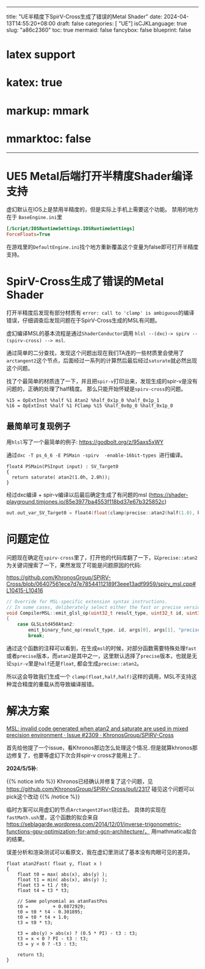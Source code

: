 
---
title: "UE半精度下SpirV-Cross生成了错误的Metal Shader"
date: 2024-04-13T14:55:20+08:00
draft: false
categories: [ "UE"]
isCJKLanguage: true
slug: "a86c2360"
toc: true
mermaid: false
fancybox: false
blueprint: false
# latex support
# katex: true
# markup: mmark
# mmarktoc: false 
---

# UE5 Metal后端打开半精度Shader编译支持

虚幻默认在IOS上是禁用半精度的，但是实际上手机上需要这个功能。
禁用的地方在于 `BaseEngine.ini`里

```ini
[/Script/IOSRuntimeSettings.IOSRuntimeSettings]
ForceFloats=True 
```

在游戏里的`DefaultEngine.ini`找个地方重新覆盖这个变量为false即可打开半精度支持。


# SpirV-Cross生成了错误的Metal Shader

打开半精度后发现有部分材质有 `error: call to 'clamp' is ambiguous`的编译错误，仔细调查后发现问题在于SpirV-Cross生成的MSL有问题。

虚幻编译MSL的基本流程是通过`ShaderConductor`调用 `hlsl --(dxc)-> spirv -- (spirv-cross) --> msl`.

通过简单的二分查找，发现这个问题出现在我们TA连的一些材质里会使用了 `arctangent2`这个节点，后面经过一系列的计算然后最后经过`saturate`就必然出现这个问题。

找了个最简单的材质连了一下，并且把`spir-v`打印出来，发现生成的spir-v是没有问题的，正确的处理了half精度。
那么只能开始怀疑是`spirv-cross`的问题。


```spir-v
%15 = OpExtInst %half %1 Atan2 %half_0x1p_0 %half_0x1p_1
%16 = OpExtInst %half %1 FClamp %15 %half_0x0p_0 %half_0x1p_0
```

## 最简单可复现例子

用`hlsl`写了一个最简单的例子: https://godbolt.org/z/95axs5xWY 

通过`dxc -T ps_6_6 -E PSMain -spirv  -enable-16bit-types `进行编译。

```hlsl
float4 PSMain(PSInput input) : SV_Target0
{
  return saturate( atan2(1.0h, 2.0h));
}
```

经过dxc编译 + spir-v编译以后最后确定生成了有问题的msl (https://shader-playground.timjones.io/85e3977ba4553f118bd37e67b325852c)

```c
out.out_var_SV_Target0 = float4(float(clamp(precise::atan2(half(1.0), half(2.0)), half(0.0), half(1.0))));
```

# 问题定位

问题现在确定在`spirv-cross`里了，打开他的代码库翻了一下，以`precise::atan2`为关键词搜索了一下，果然发现了可能是问题原因的代码:

https://github.com/KhronosGroup/SPIRV-Cross/blob/06407561ece7d7e78544112189f3eee13adf9959/spirv_msl.cpp#L10415-L10416

```c
// Override for MSL-specific extension syntax instructions.
// In some cases, deliberately select either the fast or precise versions of the MSL functions to match Vulkan math precision results.
void CompilerMSL::emit_glsl_op(uint32_t result_type, uint32_t id, uint32_t eop, const uint32_t *args, uint32_t count)
{
	case GLSLstd450Atan2:
		emit_binary_func_op(result_type, id, args[0], args[1], "precise::atan2");
		break;
```

通过这个函数的注释可以看到，在生成`msl`的时候，对部分函数需要特殊处理`fast`或者`precise`版本，而`atan2`是其中之一，这里默认选择了`precise`版本，也就是无论`spir-v`里是`half`还是`float`, 都会生成`precise::atan2`。

所以这会导致我们生成一个 `clamp(float,half,half)`这样的调用，MSL不支持这种混合精度的重载从而导致编译报错。

# 解决方案


[MSL: invalid code generated when atan2 and saturate are used in mixed precision environment · Issue #2309 · KhronosGroup/SPIRV-Cross](https://github.com/KhronosGroup/SPIRV-Cross/issues/2309)

首先给他提了一个issue，看Khronos那边怎么处理这个情况..但是就算khronos那边修复了，也要等虚幻下次合并spir-v cross才能用上了..


**2024/5/5补**:

{{% notice info %}}
Khronos已经确认并修复了这个问题，见 https://github.com/KhronosGroup/SPIRV-Cross/pull/2317
碰见这个问题可以pick这个改动
{{% /notice %}}

临时方案可以用虚幻的节点`Arctangent2Fast`绕过去。
具体的实现在`fastMath.ush`里，这个函数的拟合来自 https://seblagarde.wordpress.com/2014/12/01/inverse-trigonometric-functions-gpu-optimization-for-amd-gcn-architecture/， 用mathmatica拟合的结果。

误差分析和渲染测试可以看原文，我在虚幻里测试了基本没有肉眼可见的差异。

```hlsl
float atan2Fast( float y, float x )
{
	float t0 = max( abs(x), abs(y) );
	float t1 = min( abs(x), abs(y) );
	float t3 = t1 / t0;
	float t4 = t3 * t3;

	// Same polynomial as atanFastPos
	t0 =         + 0.0872929;
	t0 = t0 * t4 - 0.301895;
	t0 = t0 * t4 + 1.0;
	t3 = t0 * t3;

	t3 = abs(y) > abs(x) ? (0.5 * PI) - t3 : t3;
	t3 = x < 0 ? PI - t3 : t3;
	t3 = y < 0 ? -t3 : t3;

	return t3;
}
```

